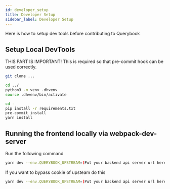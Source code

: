 ```yaml
---
id: developer_setup
title: Developer Setup
sidebar_label: Developer Setup
---
```


Here is how to setup dev tools before contributing to Querybook

## Setup Local DevTools

THIS PART IS IMPORTANT! This is required so that pre-commit hook can be used correctly.

```sh
git clone ...

cd ../
python3 -m venv .dhvenv
source .dhvenv/bin/activate

cd -
pip install -r requirements.txt
pre-commit install
yarn install
```

## Running the frontend locally via webpack-dev-server

Run the following command

```sh
yarn dev --env.QUERYBOOK_UPSTREAM=(Put your backend api server url here)
```

If you want to bypass cookie of upsteam do this

```sh
yarn dev --env.QUERYBOOK_UPSTREAM=(Put your backend api server url here) --env.QUERYBOOK_COOKIE=(Put backend api cookie here)
```
